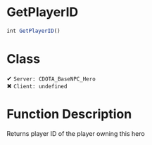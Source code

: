 # GetPlayerID
```js
int GetPlayerID()
```
# Class
✔ `Server: CDOTA_BaseNPC_Hero`  
✖ `Client: undefined`  

# Function Description
Returns player ID of the player owning this hero
